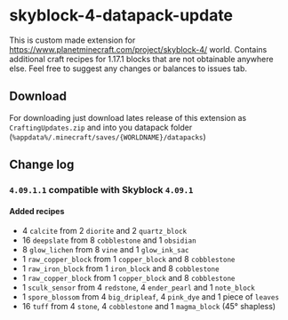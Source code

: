 # skyblock-4-datapack-update

This is custom made extension for https://www.planetminecraft.com/project/skyblock-4/ world. 
Contains additional craft recipes for 1.17.1 blocks that are not obtainable anywhere else. 
Feel free to suggest any changes or balances to issues tab.

## Download
For downloading just download lates release of this extension as `CraftingUpdates.zip` and into you datapack folder (`%appdata%/.minecraft/saves/{WORLDNAME}/datapacks`)

## Change log

### `4.09.1.1` compatible with Skyblock `4.09.1`

#### Added recipes
 - 4 `calcite` from 2 `diorite` and 2 `quartz_block`
 - 16 `deepslate` from 8 `cobblestone` and 1 `obsidian`
 - 8 `glow_lichen` from 8 `vine` and 1 `glow_ink_sac`
 - 1 `raw_copper_block` from 1 `copper_block` and 8 `cobblestone`
 - 1 `raw_iron_block` from 1 `iron_block` and 8 `cobblestone`
 - 1 `raw_copper_block` from 1 `copper_block` and 8 `cobblestone`
 - 1 `sculk_sensor` from 4 `redstone`, 4 `ender_pearl` and 1 `note_block`
 - 1 `spore_blossom` from 4 `big_dripleaf`, 4 `pink_dye` and 1 piece of `leaves`
 - 16 `tuff` from 4 `stone`, 4 `cobblestone` and 1 `magma_block` (45° shapless)
